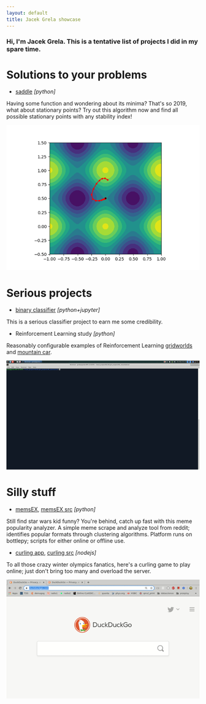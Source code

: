 ```yaml
---
layout: default
title: Jacek Grela showcase
---
```


### Hi, I'm Jacek Grela. This is a tentative list of projects I did in my spare time.

# Solutions to your problems

- [saddle](https://github.com/grelade/saddle) *[python]*

Having some function and wondering about its minima? That's so 2019, what about stationary points?
Try out this algorithm now and find all possible stationary points with any stability index!

![](https://github.com/grelade/saddle/raw/master/contour_plot.png)

# Serious projects

- [binary classifier](https://github.com/grelade/PulsarClassify) *[python+jupyter]*

This is a serious classifier project to earn me some credibility.

- Reinforcement Learning study *[python]*

Reasonably configurable examples of Reinforcement Learning [gridworlds](https://github.com/grelade/RL_gridworlds) and [mountain car](https://github.com/grelade/RL_mountaincar).

![mountaincar](https://github.com/grelade/RL_mountaincar/raw/master/imgs/trained.gif)

# Silly stuff

- [memsEX](https://grelade.pythonanywhere.com), [memsEX src](https://github.com/grelade/memsEX) *[python]*

Still find star wars kid funny? You're behind, catch up fast with this meme popularity analyzer. A simple meme scrape and analyze tool from reddit; identifies popular formats through clustering algorithms. Platform runs on bottlepy; scripts for either online or offline use.

- [curling app](https://coorling.herokuapp.com), [curling src](https://github.com/grelade/curling) *[nodejs]*

To all those crazy winter olympics fanatics, here's a curling game to play online; just don't bring too many and overload the server.

![curling](https://github.com/grelade/curling/raw/master/imgs/curling.gif)